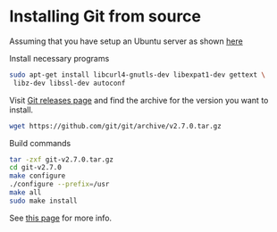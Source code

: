 # Installing Git from source

Assuming that you have setup an Ubuntu server as shown [here](ubuntu-setup.md)

Install necessary programs
```sh
sudo apt-get install libcurl4-gnutls-dev libexpat1-dev gettext \
 libz-dev libssl-dev autoconf
```
Visit [Git releases page](https://github.com/git/git/releases) and find the archive for the version you want to install.

```sh
wget https://github.com/git/git/archive/v2.7.0.tar.gz
```
Build commands
```sh
tar -zxf git-v2.7.0.tar.gz
cd git-v2.7.0
make configure
./configure --prefix=/usr
make all
sudo make install
```

See [this page](https://git-scm.com/book/en/v2/Getting-Started-Installing-Git) for more info.
